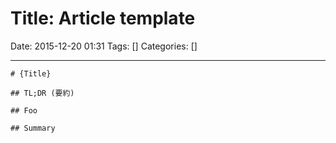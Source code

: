# Title: Article template

Date: 2015-12-20 01:31
Tags: []
Categories: []

<!-- toc -->

---

    # {Title}

    ## TL;DR (要約)

    ## Foo

    ## Summary

